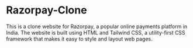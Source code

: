# Razorpay-Clone

This is a clone website for Razorpay, a popular online
payments platform in India. The website is built using
HTML and Tailwind CSS, a utility-first CSS framework that
makes it easy to style and layout web pages.
